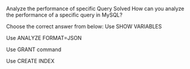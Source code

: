 Analyze the performance of specific Query
Solved
How can you analyze the performance of a specific query in MySQL?

Choose the correct answer from below:
Use SHOW VARIABLES

Use ANALYZE FORMAT=JSON

Use GRANT command

Use CREATE INDEX
